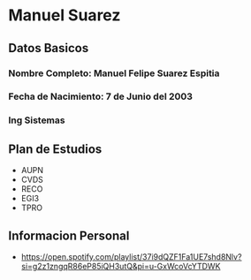 # Manuel Suarez

## Datos Basicos
### Nombre Completo: Manuel Felipe Suarez Espitia
### Fecha de Nacimiento: 7 de Junio del 2003
### Ing Sistemas

## Plan de Estudios
* AUPN
* CVDS
* RECO
* EGI3
* TPRO
## Informacion Personal
* <https://open.spotify.com/playlist/37i9dQZF1Fa1UE7shd8Nlv?si=g2z1zngqR86eP85iQH3utQ&pi=u-GxWcoVcYTDWK>

